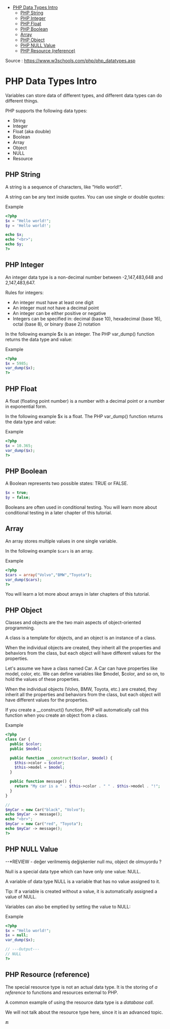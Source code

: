 
- [PHP Data Types Intro](#php-data-types-intro)
  - [PHP String](#php-string)
  - [PHP Integer](#php-integer)
  - [PHP Float](#php-float)
  - [PHP Boolean](#php-boolean)
  - [Array](#array)
  - [PHP Object](#php-object)
  - [PHP NULL Value](#php-null-value)
  - [PHP Resource (reference)](#php-resource-reference)

Source : https://www.w3schools.com/php/php_datatypes.asp


# PHP Data Types Intro

Variables can store data of different types, and different data types can do different things.

PHP supports the following data types:

- String
- Integer
- Float (aka double)
- Boolean
- Array
- Object
- NULL
- Resource

## PHP String

A string is a sequence of characters, like "Hello world!".

A string can be any text inside quotes. You can use single or double quotes:

Example

```php
<?php
$x = "Hello world!";
$y = 'Hello world!';

echo $x;
echo "<br>";
echo $y;
?>

```

## PHP Integer

An integer data type is a non-decimal number between -2,147,483,648 and 2,147,483,647.

Rules for integers:

- An integer must have at least one digit
- An integer must not have a decimal point
- An integer can be either positive or negative
- Integers can be specified in: decimal (base 10), hexadecimal (base 16), octal (base 8), or binary (base 2) notation

In the following example $x is an integer. The PHP var_dump() function returns the data type and value:

Example

```php
<?php
$x = 5985;
var_dump($x);
?>

```

## PHP Float

A float (floating point number) is a number with a decimal point or a number in exponential form.

In the following example $x is a float. The PHP var_dump() function returns the data type and value:

Example

```php
<?php
$x = 10.365;
var_dump($x);
?>

```

## PHP Boolean

A Boolean represents two possible states: TRUE or FALSE.

```php
$x = true;
$y = false;

```

Booleans are often used in conditional testing. You will learn more about conditional testing in a later chapter of this tutorial.

## Array

An array stores multiple values in one single variable.

In the following example `$cars` is an array.

Example

```php
<?php
$cars = array("Volvo","BMW","Toyota");
var_dump($cars);
?>

```

You will learn a lot more about arrays in later chapters of this tutorial.

## PHP Object

Classes and objects are the two main aspects of object-oriented programming.

A class is a template for objects, and an object is an instance of a class.

When the individual objects are created, they inherit all the properties and behaviors from the class, but each object will have different values for the properties.

Let's assume we have a class named Car. A Car can have properties like model, color, etc. We can define variables like $model, $color, and so on, to hold the values of these properties.

When the individual objects (Volvo, BMW, Toyota, etc.) are created, they inherit all the properties and behaviors from the class, but each object will have different values for the properties.

If you create a __construct() function, PHP will automatically call this function when you create an object from a class.

Example

```php
<?php
class Car {
  public $color;
  public $model;

  public function __construct($color, $model) {
    $this->color = $color;
    $this->model = $model;
  }

  public function message() {
    return "My car is a " . $this->color . " " . $this->model . "!";
  }
}

// 
$myCar = new Car("black", "Volvo");
echo $myCar -> message();
echo "<br>";
$myCar = new Car("red", "Toyota");
echo $myCar -> message();
?>

```
## PHP NULL Value

--*REVIEW - değer verilmemiş değişkenler null mu, object de olmuyordu ?

Null is a special data type which can have only one value: NULL.

A variable of data type NULL is a variable that has no value assigned to it.

Tip: If a variable is created without a value, it is automatically assigned a value of NULL.

Variables can also be emptied by setting the value to NULL:

Example

```php
<?php
$x = "Hello world!";
$x = null;
var_dump($x);

// ---Output---
// NULL
?>

```

## PHP Resource (reference)

The special resource type is not an actual data type. It is the storing of *a reference* to functions and resources external to PHP.

A common example of using the resource data type is a *database call*.

We will not talk about the resource type here, since it is an advanced topic.

🔚
